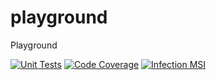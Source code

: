 # playground
Playground

[![Unit Tests](https://github.com/szabacsik/playground/actions/workflows/test.yaml/badge.svg?branch=main)](https://github.com/szabacsik/playground/actions/workflows/test.yaml)
[![Code Coverage](https://codecov.io/gh/szabacsik/playground/branch/main/graph/badge.svg)](https://codecov.io/gh/szabacsik/playground)
[![Infection MSI](https://img.shields.io/endpoint?style=flat&url=https://badge-api.stryker-mutator.io/github.com/szabacsik/playground/main)](https://dashboard.stryker-mutator.io/reports/github.com/szabacsik/playground/main#mutant)
